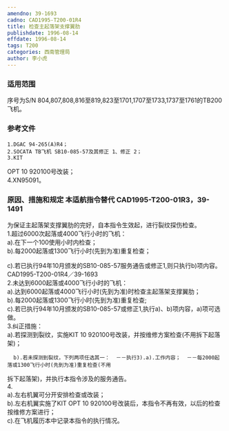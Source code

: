 ```yaml
---
amendno: 39-1693  
cadno: CAD1995-T200-01R4  
title: 检查主起落架支撑翼肋  
publishdate: 1996-08-14  
effdate: 1996-08-14  
tags: T200  
categories: 西南管理局  
author: 李小虎  
---
```

  
### 适用范围  
序号为S/N 804,807,808,816至819,823至1701,1707至1733,1737至1761的TB200飞机。  
  
<!--more-->  
### 参考文件  
    1.DGAC 94-265(A)R4；  
    2.SOCATA TB飞机 SB10-085-57及其修正 1、修正 2；  
    3.KIT  
OPT 10 920100号改装；  
    4.XN95091。  
  
### 原因、措施和规定 本适航指令替代 CAD1995-T200-01R3，39-1491  
为保证主起落架支撑翼肋的完好，自本指令生效起，进行裂纹探伤检查。  
    1.超过6000次起落或4000飞行小时的飞机：  
      a).在下一个100使用小时内检查；  
      b).每2000起落或1300飞行小时(先到为准)重复检查；  
  
  c).若已执行94年10月颁发的SB10-085-57服务通告或修正1,则只执行b)项内容。  
  CAD1995-T200-01R4／39-1693  
    2.未达到6000起落或4000飞行小时的飞机：  
      a).达到6000起落或4000飞行小时(先到为准)时检查主起落架支撑翼肋；  
      b).每2000起落或1300飞行小时(先到为准)重复检查;  
  c).若已执行94年10月颁发的SB10-085-57或修正1,执行a)、b)项内容，a)项可选做。  
3.纠正措施：  
      a).若探测到裂纹，实施KIT 10 920100号改装，并按维修方案检查(不用拆下起落架)；  
  
      b).若未探测到裂纹，下列两项任选其一：  －－执行3).a).工作内容；  －－每2000起落或1300飞行小时(先到为准)重复检查(不用  
拆下起落架)，并执行本指令涉及的服务通告。  
4.  
      a).左右机翼可分开安排检查或改装；  
      b).左右机翼实施了KIT OPT 10 920100号改装后，本指令不再有效，以后的检查按维修方案进行；  
      c).在飞机履历本中记录本指令的执行情况。  
